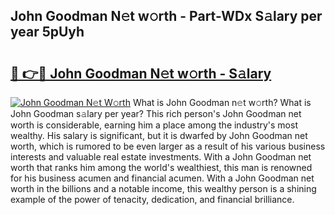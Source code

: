 ## John Goodman N𝚎t w𝚘rth - Part-WDx S𝚊lary per year 5pUyh

# <h2><a href="http://gc1ei0.nevu.top/?p=John+Goodman">🔗 👉🔴 John Goodman N𝚎t w𝚘rth - S𝚊lary</a></h2>

[![John Goodman N𝚎t W𝚘rth](https://i.imgur.com/Oavwk0R.jpeg)](http://gc1ei0.nevu.top/?p=John+Goodman)
What is John Goodman n𝚎t w𝚘rth? What is John Goodman s𝚊lary per year?
This rich person's John Goodman net worth is considerable, earning him a place among the industry's most wealthy. His salary is significant, but it is dwarfed by John Goodman net worth, which is rumored to be even larger as a result of his various business interests and valuable real estate investments. With a John Goodman net worth that ranks him among the world's wealthiest, this man is renowned for his business acumen and financial acumen. With a John Goodman net worth in the billions and a notable income, this wealthy person is a shining example of the power of tenacity, dedication, and financial brilliance.
